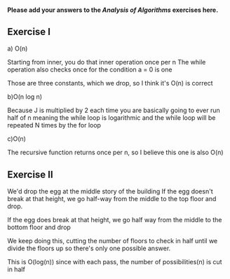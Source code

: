 #### Please add your answers to the ***Analysis of  Algorithms*** exercises here.

## Exercise I

a) O(n)

Starting from inner, you do that inner operation once per n The while operation also checks once for the condition a = 0 is one

Those are three constants, which we drop, so I think it's O(n) is correct


b)O(n log n)

Because J is multiplied by 2 each time you are basically going to ever run half of n meaning the while loop is logarithmic and the while loop will be repeated N times by the for loop


c)O(n)

The recursive function returns once per n, so I believe this one is also O(n)



## Exercise II

We'd drop the egg at the middle story of the building If the egg doesn't break at that height, we go half-way from the middle to the top floor and drop.

If the egg does break at that height, we go half way from the middle to the bottom floor and drop

We keep doing this, cutting the number of floors to check in half until we divide the floors up so there's only one possible answer.

This is O(log(n)) since with each pass, the number of possibilities(n) is cut in half
